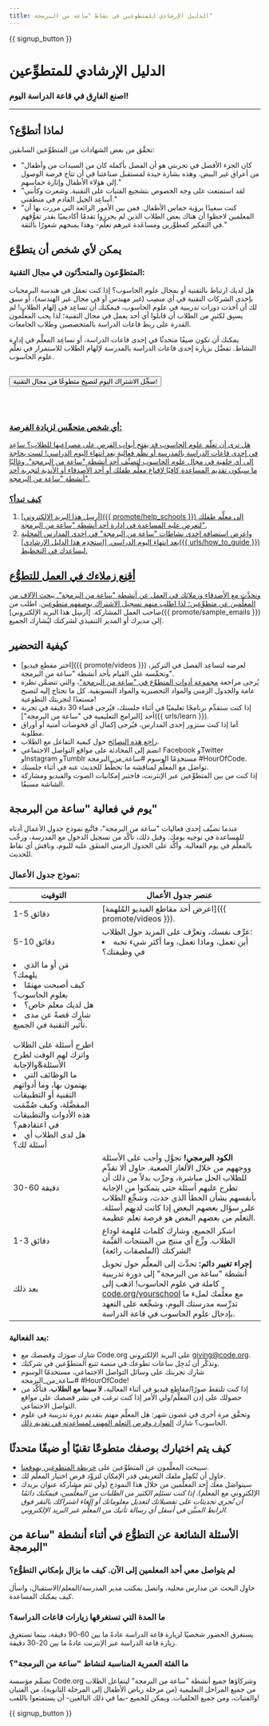 ```yaml
---
title: الدليل الإرشادي للمتطوعين في نشاط "ساعة من البرمجة"
---
```


{{ signup_button }}

# الدليل الإرشادي للمتطوِّعين
### اصنع الفارِق في قاعة الدراسة اليوم!

***

## لماذا أتطوَّع؟
تحقَّق من بعض الشهادات من المتطوِّعين السابقين:

- "كان الجزء الأفضل في تجربتي هو أن الفصل بأكمله كان من السيدات من وأطفال من أعراق غير البيض. وهذه بشارة جيدة لمستقبل صناعتنا في أن تتاح فرصة الوصول إلى هؤلاء الأطفال وإثارة حماسهم."
- "لقد استمتعت على وجه الخصوص بتشجيع الفتيات على التقنية. وشعرت وكأنني أساعِد الجيل القادم في منطقتي."
- "كنت سعيدًا برؤية حماس الأطفال. فمن بين الأمور الرائعة التي مررت بها أن المعلمين لاحظوا أن هناك بعض الطلاب الذين لم يحرزوا تقدمًا أكاديميًا بقدر تفوُّقهم في التفكير كمطوِّرين ومساعَدة غيرهم تعلّم- وهذا يمنحهم شعورًا بالثقة."

## يمكن لأي شخص أن يتطوَّع
### المتطوِّعون والمتحدِّثون في مجال التقنية:
هل لديك ارتباط بالتقنية أو بمجال علوم الحاسوب؟ إذا كنت تعمَل في هندسة البرمجيات بإحدى الشركات التقنية في أي منصِب (غير مهندس أو في مجال غير الهندسة)، أو سبق لك أن أخذت دورات تدريبية في علوم الحاسوب، فيمكنك أن تساعِد في إلهام الطلاب! لم يسبِق لكثيرٍ من الطلاب أن قابلوا أي أحد يعمل في مجال التقنية؛ لذا يحب المعلِّمون القدرة على ربط قاعات الدراسة بالمتخصصين وطلاب الجامعات.

يمكنك أن تكون ضيفًا متحدثًا في إحدى قاعات الدراسة، أو تساعِد المعلِّم في إدارة النشاط. تفضَّل بزيارة إحدى قاعات الدراسة بالمدرسة لإلهام الطلاب للاستمرار في تعلُّم علوم الحاسوب.
<br>
<br>

<a href="https://code.org/volunteer"><button>سجِّل الاشتراك اليوم لتصبِح متطوعًا في مجال التقنية!</button>

<br>
<br>

### أي شخص متحمِّس لزيادة الفرصة:
هل ترى أن تعلّم علوم الحاسوب قد يفتح أبواب الفرص على مصراعيها للطلاب؟ ساعِد في إحدى قاعات الدراسة بالمدرسة أو نظِّم فعالية بعد انتهاء اليوم الدراسي! لست بحاجة إلى أي خلفية في مجال علوم الحاسوب لتضيِّف أحد أنشطة "ساعة من البرمجة". وغالبًا ما سيكون تقديم المساعدة كافيًا لإقناع معلِّم طفلك أو أحد الأصدقاء أو الأندية لتجربة أحد أنشطة "ساعة من البرمجة".

### كيف تبدأ؟

1. [أرسِل هذا البريد الإلكتروني]({{ promote/help_schools }}) إلى معلِّم طفلك لتعرض عليه المساعدة في إدارة أحد أنشطة "ساعة من البرمجة".
2. واعرِض استضافة إحدى نشاطات "ساعة من البرمجة" في إحدى المدارس المحلية بعد انتهاء اليوم الدراسي. [استخدِم هذا الدليل الإرشادي]({{ urls/how_to_guide }}) ليساعدك في التخطيط.

## أقنِع زملاءك في العمل للتطوُّع
وتحدَّث مع الأصدقاء وزملائك في العمل عن أنشطة "ساعة من البرمجة". يبحث الآلاف من المعلِّمين عن متطوِّعين؛ لذا اطلب منهم [تسجيل الاشتراك بوصفهم متطوعين](https://code.org/volunteer). اطلب من صاحب العمل المشاركة. [أرسِل هذا البريد الإلكتروني]({{ promote/sample_emails }}) إلى مديرك أو المدير التنفيذي لشركتك ليُشارِك الجميع.

## كيفية التحضير
- [اختر مقطع فيديو]({{ promote/videos }}) لعرضه لتساعِد الفصل في التركيز، وتحمِّسه على القيام بأحد أنشطة "ساعة من البرمجة".
- يُرجى مراجعة [مجموعة أدوات المتطوِّع في "ساعة من البرمجة"](/files/hoc-volunteer-toolkit.pdf)، والتي تتضمَّن نظرة عامة والجدول الزمني والمواد التحضيرية والمواد التسويقية. كل ما تحتاج إليه لتصبح مستعدًا لتجربتك التطوعية!
- إذا كنت ستقدِّم برنامجًا تعليميًا في أثناء جلستك، فيُرجى قضاء 30 دقيقة في تجربة أحد [البرامج التعليمية في "ساعة من البرمجة"]({{ urls/learn }}).
- أما إذا كنت ستزور إحدى المدارس، فيُرجى إكمال أي فحوصات أمنية أو أوراق مطلوبة.
- [راجِع هذه النصائح](https://code.org/files/CSTT_Volunteers.pdf) حول كيفية التفاعل مع الطلاب.
- انضم إلى المحادثة على مواقع التواصل الاجتماعي Facebook وTwitter وInstagram وTumblr مستخدِمًا الوسوم #ساعة_من_البرمجة ‎#HourOfCode.
- تواصَل مع المعلِّم لمناقشة ما تخطِّط للحديث عنه في أثناء جلستك.
- إذا كنت من بين المتطوِّعين عبر الإنترنت، فاختبر إمكانيات الصوت والفيديو ومشاركة الشاشة مسبقًا.

## يوم في فعالية "ساعة من البرمجة"
عندما تضيِّف إحدى فعاليات "ساعة من البرمجة"، فاتَّبع نموذج جدول الأعمال أدناه للمساعدة في توجيه يومك. وقبل ذلك، تأكَّد من تسجيل الدخول مع المدرسة، ورحِّب بالمعلِّم في يوم الفعالية. وأكِّد على الجدول الزمني المتفَق عليه لليوم، وناقش أي نقاط للحديث.

### نموذج جدول الأعمال:

| التوقيت     | عنصر جدول الأعمال                                                                                                                                                                                                                                                                                                                         |
| ----------- | ----------------------------------------------------------------------------------------------------------------------------------------------------------------------------------------------------------------------------------------------------------------------------------------------------------------------------------------- |
| 1-5 دقائق   | [اعرض أحد مقاطع الفيديو المُلهمة]({{ promote/videos }}).                                                                                                                                                                                                                                                                                  |
| 5-10 دقائق  | عرِّف نفسك، وتعرَّف على المزيد حول الطلاب: </ul><li>أين تعمل، وماذا تعمل، وما أكثر شيء تحبه في وظيفتك؟
</li><li>مَن أو ما الذي يلهمك؟</li><li>كيف أصبحت مهتمًا بعلوم الحاسوب؟</li><li>هل لديك معلم خاص؟</li><li>شارِك قصةً عن مدى تأثير التقنية في الجميع.</li><br>اطرح أسئلة على الطلاب واترك لهم الوقت لطرح الأسئلة&والإجابة</br> <li> ما الوظائف التي يهتمون بها، وما أدواتهم التقنية أو التطبيقات المفضَّلة، وكيف صُمِّمَت هذه الأدوات والتطبيقات في اعتقادهم؟ </li><li> هل لدى الطلاب أي أسئلة لك؟</ul> |
| 30-60 دقيقة | **الكود البرمجي!** تجوَّل وأجب على الأسئلة ووجههم من خلال الألغاز الصعبة. حاوِل ألا تقدِّم للطلاب الحل مباشرة، وجرِّب بدلاً من ذلك أن تطرح عليهم أسئلة حتى يتمكنوا من الإجابة بأنفسهم بشأن الخطأ الذي حدث، وشجِّع الطلاب على سؤال بعضهم البعض إذا كانت لديهم أسئلة. التعلّم من بعضهم البعض هو فرصة تعلُّم عظيمة.                          |
| 1-3 دقائق   | اشكر الجميع، وشارِك كلمات مُلهمة لوداع الطلاب. وزِّع أي منتج من المنتجات القيِّمة لشركتك (الملصقات رائعة)!                                                                                                                                                                                                                                |
| بعد ذلك     | **إجراء تغيير دائم:** تحدَّث إلى المعلِّم حول تحويل أنشطة "ساعة من البرمجة" إلى دورة تدريبية كاملة في علوم الحاسوب! اذهب إلى [code.org/yourschool](https://code.org/yourschool) مع معلِّمك لملء ما تدرِّسه مدرستك اليوم، وشجِّعه على التعهد بإدخال علوم الحاسوب في قاعة الدراسة.                                                          |

### بعد الفعالية:
- شارِك صورَك وقصصك مع Code.org على البريد الإلكتروني giving@code.org.
- وتذكَّر أن تُدخِل ساعات تطوعك في منصة تتبع المتطوِّعين في شركتك.
- شارِك تجربتك على وسائل التواصل الاجتماعي، مستخدمًا الوسوم #ساعة_من_البرمجة ‎#HourOfCode!
- إذا كنت تلتقط صورًا/مقاطع فيديو في أثناء الفعالية، **لا سيما مع الطلاب**، فتأكَّد من حصولك على إذن المعلِّم/ولي الأمر إذا كنت ترغب في نشر قصصك على مواقع التواصل الاجتماعي.
- وتحقَّق مرة أخرى في غضون شهر: هل المعلِّم مهتم بتقديم دورة تدريبية في علوم الحاسوب؟ شارِك [الموارد وفرص التعلم المهني لمساعدته في تقديم ذلك](https://code.org/yourschool).

## كيف يتم اختيارك بوصفك متطوعًا تقنيًا أو ضيفًا متحدثًا
- سيبحث المعلِّمون عن المتطوِّعين على [خريطة المتطوعين بموقعنا](https://code.org/volunteer/local).
- حاوِل أن تُكمِل ملفك التعريفي قدر الإمكان لتزوِّد فرص اختيار المعلِّم لك.
- سيتواصَل معك أحد المعلِّمين من خلال هذا النموذج (ولن تتم مشاركة عنوان بريدك الإلكتروني مع المعلِّم). *إذا كنت تستَلِم الكثير من الطلبات من المعلِّمين، فيمكنك دائمًا أن تُجري تحديثات على تفضيلاتك لتعديل معلوماتك أو إلغاء اشتراكك بالنقر فوق الرابط المبيَّن في أسفل أي رسالة تأتيك من المعلِّم عبر البريد الإلكتروني.*

## الأسئلة الشائعة عن التطوُّع في أثناء أنشطة "ساعة من البرمجة"

### لم يتواصل معي أحد المعلمين إلى الآن. كيف ما يزال بإمكاني التطوُّع؟
حاوِل البحث عن مدارس محلية، واتصل بمكتب مدير المدرسة/المعلم/الاستقبال، واسأل كيف يمكنك المساعدة.

### ما المدة التي تستغرقها زيارات قاعات الدراسة؟
يستغرق الحضور شخصيًا لزيارة قاعة الدراسة عادةً ما بين 60-90 دقيقة، بينما تستغرِق زيارة قاعة الدراسة عبر الإنترنت عادةً ما بين 20-30 دقيقة.

### ما الفئة العمرية المناسبة لنشاط "ساعة من البرمجة"؟
تصمِّم مؤسسة Code.org وشركاؤها جميع أنشطة "ساعة من البرمجة" ليتفاعل الطلاب من جميع المراحل التعليمية (من مرحلة رياض الأطفال إلى المرحلة الثانوية)، من الفتيان والفتيات، ومن جميع الخلفيات. ويمكن للجميع -بما في ذلك البالغين- أن يستمتعوا باللعب!



{{ signup_button }}
